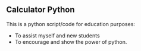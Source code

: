 ## Calculator Python

This is a python script/code for education purposes:
- To assist myself and new students 
- To encourage and show the power of python.